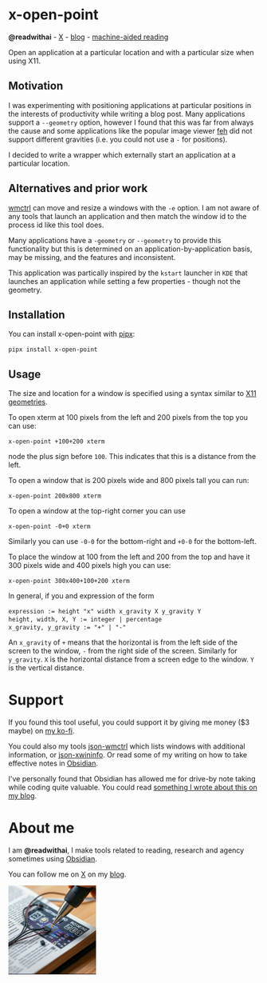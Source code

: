 # x-open-point
**@readwithai** - [X](https://x.com/readwithai) - [blog](https://readwithai.substack.com) - [machine-aided reading](https://www.reddit.com/r/machineAidedReading/)

Open an application at a particular location and with a particular size when using X11.

## Motivation
I was experimenting with positioning applications at particular positions in the interests of productivity while writing a blog post. Many applications support a `--geometry` option, however I found that this was far from always the cause and some applications like the popular image viewer [feh](https://feh.finalrewind.org/) did not support different gravities (i.e. you could not use a `-` for positions).

I decided to write a wrapper which externally start an application at a particular location.

## Alternatives and prior work
[wmctrl](http://tripie.sweb.cz/utils/wmctrl/) can move and resize a windows with the `-e` option. I am not aware of any tools that launch an application and then match the window id to the process id like this tool does.

Many applications have a `-geometry` or `--geometry` to provide this functionality but this is determined on an application-by-application basis, may be missing, and the features and inconsistent.

This application was partically inspired by the `kstart` launcher in `KDE` that launches an application while setting a few properties - though not the geometry.

## Installation
You can install x-open-point with [pipx](https://github.com/pypa/pipx):

```
pipx install x-open-point
```

## Usage
The size and location for a window is specified using a syntax similar to [X11 geometries](https://en.wikibooks.org/wiki/Guide_to_X11%2FStarting_Programs).

To open xterm at 100 pixels from the left and 200 pixels from the top you can use:
```
x-open-point +100+200 xterm
```
node the plus sign before `100`. This indicates that this is a distance from the left.

To open a window that is 200 pixels wide and 800 pixels tall you can run:
```
x-open-point 200x800 xterm
```

To open a window at the top-right corner you can use
```
x-open-point -0+0 xterm
```
Similarly you can use `-0-0` for the bottom-right and `+0-0` for the bottom-left.

To place the window at 100 from the left and 200 from the top and have it 300 pixels wide and 400 pixels high you can use:

```
x-open-point 300x400+100+200 xterm
```

In general, if you and expression of the form
```
expression := height "x" width x_gravity X y_gravity Y
height, width, X, Y := integer | percentage
x_gravity, y_gravity := "+" | "-"
```

An `x_gravity` of `+` means that the horizontal is from the left side of the screen to the window, `-` from the right side of the screen. Similarly for `y_gravity`.
`X` is the horizontal distance from a screen edge to the window.
`Y` is the vertical distance.

# Support
If you found this tool useful, you could support it by giving me money ($3 maybe) on [my ko-fi](https://ko-fi.com/c/4e48fdfab2).

You could also my tools [json-wmctrl](https://github.com/talwrii/json-wmctrl) which lists windows with additional information, or [json-xwininfo](https://github.com/talwrii/json-xwininfo). Or read some of my writing on how to take effective notes in [Obsidian](https://readwithai.substack.com/p/what-exactly-is-obsidian).

I've personally found that Obsidian has allowed me for drive-by note taking while coding quite valuable. You could read [something I wrote about this on my blog](https://readwithai.substack.com/p/drive-by-note-taking-in-obsidian).


# About me
I am **@readwithai**, I make tools related to reading, research and agency sometimes using [Obsidian](https://readwithai.substack.com/p/what-exactly-is-obsidian).

You can follow me on [X](https://x.com/readwithai) on my [blog](https://readwithai.substack.com).

![@readwithai logo](./logo.png)
